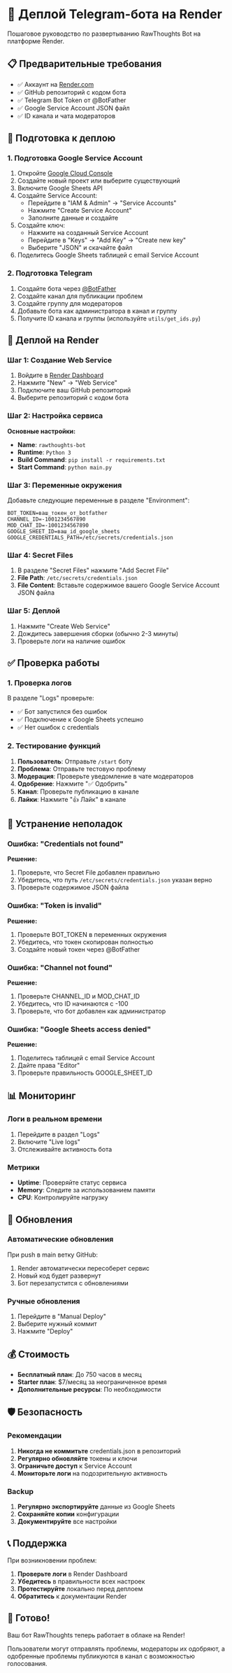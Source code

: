 # 🚀 Деплой Telegram-бота на Render

Пошаговое руководство по развертыванию RawThoughts Bot на платформе Render.

## 📋 Предварительные требования

- ✅ Аккаунт на [Render.com](https://render.com)
- ✅ GitHub репозиторий с кодом бота
- ✅ Telegram Bot Token от @BotFather
- ✅ Google Service Account JSON файл
- ✅ ID канала и чата модераторов

## 🔧 Подготовка к деплою

### 1. Подготовка Google Service Account

1. Откройте [Google Cloud Console](https://console.cloud.google.com)
2. Создайте новый проект или выберите существующий
3. Включите Google Sheets API
4. Создайте Service Account:
   - Перейдите в "IAM & Admin" → "Service Accounts"
   - Нажмите "Create Service Account"
   - Заполните данные и создайте
5. Создайте ключ:
   - Нажмите на созданный Service Account
   - Перейдите в "Keys" → "Add Key" → "Create new key"
   - Выберите "JSON" и скачайте файл
6. Поделитесь Google Sheets таблицей с email Service Account

### 2. Подготовка Telegram

1. Создайте бота через [@BotFather](https://t.me/BotFather)
2. Создайте канал для публикации проблем
3. Создайте группу для модераторов
4. Добавьте бота как администратора в канал и группу
5. Получите ID канала и группы (используйте `utils/get_ids.py`)

## 🚀 Деплой на Render

### Шаг 1: Создание Web Service

1. Войдите в [Render Dashboard](https://dashboard.render.com)
2. Нажмите "New" → "Web Service"
3. Подключите ваш GitHub репозиторий
4. Выберите репозиторий с кодом бота

### Шаг 2: Настройка сервиса

**Основные настройки:**
- **Name**: `rawthoughts-bot`
- **Runtime**: `Python 3`
- **Build Command**: `pip install -r requirements.txt`
- **Start Command**: `python main.py`

### Шаг 3: Переменные окружения

Добавьте следующие переменные в разделе "Environment":

```
BOT_TOKEN=ваш_токен_от_botfather
CHANNEL_ID=-1001234567890
MOD_CHAT_ID=-1001234567890
GOOGLE_SHEET_ID=ваш_id_google_sheets
GOOGLE_CREDENTIALS_PATH=/etc/secrets/credentials.json
```

### Шаг 4: Secret Files

1. В разделе "Secret Files" нажмите "Add Secret File"
2. **File Path**: `/etc/secrets/credentials.json`
3. **File Content**: Вставьте содержимое вашего Google Service Account JSON файла

### Шаг 5: Деплой

1. Нажмите "Create Web Service"
2. Дождитесь завершения сборки (обычно 2-3 минуты)
3. Проверьте логи на наличие ошибок

## ✅ Проверка работы

### 1. Проверка логов

В разделе "Logs" проверьте:
- ✅ Бот запустился без ошибок
- ✅ Подключение к Google Sheets успешно
- ✅ Нет ошибок с credentials

### 2. Тестирование функций

1. **Пользователь**: Отправьте `/start` боту
2. **Проблема**: Отправьте тестовую проблему
3. **Модерация**: Проверьте уведомление в чате модераторов
4. **Одобрение**: Нажмите "✅ Одобрить"
5. **Канал**: Проверьте публикацию в канале
6. **Лайки**: Нажмите "👍 Лайк" в канале

## 🔧 Устранение неполадок

### Ошибка: "Credentials not found"

**Решение:**
1. Проверьте, что Secret File добавлен правильно
2. Убедитесь, что путь `/etc/secrets/credentials.json` указан верно
3. Проверьте содержимое JSON файла

### Ошибка: "Token is invalid"

**Решение:**
1. Проверьте BOT_TOKEN в переменных окружения
2. Убедитесь, что токен скопирован полностью
3. Создайте новый токен через @BotFather

### Ошибка: "Channel not found"

**Решение:**
1. Проверьте CHANNEL_ID и MOD_CHAT_ID
2. Убедитесь, что ID начинаются с -100
3. Проверьте, что бот добавлен как администратор

### Ошибка: "Google Sheets access denied"

**Решение:**
1. Поделитесь таблицей с email Service Account
2. Дайте права "Editor"
3. Проверьте правильность GOOGLE_SHEET_ID

## 📊 Мониторинг

### Логи в реальном времени

1. Перейдите в раздел "Logs"
2. Включите "Live logs"
3. Отслеживайте активность бота

### Метрики

- **Uptime**: Проверяйте статус сервиса
- **Memory**: Следите за использованием памяти
- **CPU**: Контролируйте нагрузку

## 🔄 Обновления

### Автоматические обновления

При push в main ветку GitHub:
1. Render автоматически пересоберет сервис
2. Новый код будет развернут
3. Бот перезапустится с обновлениями

### Ручные обновления

1. Перейдите в "Manual Deploy"
2. Выберите нужный коммит
3. Нажмите "Deploy"

## 💰 Стоимость

- **Бесплатный план**: До 750 часов в месяц
- **Starter план**: $7/месяц за неограниченное время
- **Дополнительные ресурсы**: По необходимости

## 🛡 Безопасность

### Рекомендации

1. **Никогда не коммитьте** credentials.json в репозиторий
2. **Регулярно обновляйте** токены и ключи
3. **Ограничьте доступ** к Service Account
4. **Мониторьте логи** на подозрительную активность

### Backup

1. **Регулярно экспортируйте** данные из Google Sheets
2. **Сохраняйте копии** конфигурации
3. **Документируйте** все настройки

## 📞 Поддержка

При возникновении проблем:

1. **Проверьте логи** в Render Dashboard
2. **Убедитесь** в правильности всех настроек
3. **Протестируйте** локально перед деплоем
4. **Обратитесь** к документации Render

## 🎉 Готово!

Ваш бот RawThoughts теперь работает в облаке на Render! 

Пользователи могут отправлять проблемы, модераторы их одобряют, а одобренные проблемы публикуются в канал с возможностью голосования.
